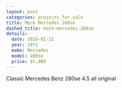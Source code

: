 ```yaml
---
layout: post
categories: projects_for_sale
title: Mock Mercedes 280se
dashed_title: mock-mercedes-280se
details:
  date: 2016-01-31
  year: 1972
  make: Mercedes
  model: 280se
  price: $5,000
---
```

Classic Mercedes Benz 280se 4.5 all original 
